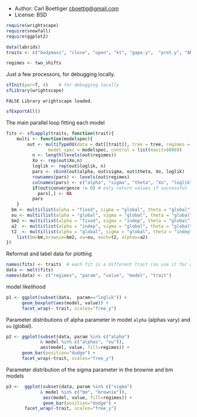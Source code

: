 * Author: Carl Boettiger <cboettig@gmail.com>
* License: BSD 



```r
require(wrightscape)
require(snowfall)
require(ggplot2)
```







```r
data(labrids)
traits <- c("bodymass", "close", "open", "kt", "gape.y",  "prot.y", "AM.y", "SH.y", "LP.y")
```






```r
regimes <- two_shifts
```




Just a few processors, for debugging locally.


```r
sfInit(par=T, 4)    # for debugging locally
sfLibrary(wrightscape)
```



```
FALSE Library wrightscape loaded.
```



```r
sfExportAll()
```




The main parallel loop fitting each model


```r
fits <- sfLapply(traits, function(trait){
	multi <- function(modelspec){ 
		out <- multiTypeOU(data = dat[[trait]], tree = tree, regimes = regimes, 
			    model_spec = modelspec, control = list(maxit=8000))
	      n <- length(levels(out$regimes))
	      Xo <- rep(out$Xo,n) 
	      loglik <- rep(out$loglik, n)
	      pars <- cbind(out$alpha, out$sigma, out$theta, Xo, loglik)
	      rownames(pars) <- levels(out$regimes)
	      colnames(pars) <- c("alpha", "sigma", "theta", "Xo", "loglik")
	      if(out$convergence != 0) # only return values if successful
      		pars[,] <- NA
	      pars
	}
  bm <- multi(list(alpha = "fixed", sigma = "global", theta = "global")) 
  ou <- multi(list(alpha = "global", sigma = "global", theta = "global")) 
  bm2 <- multi(list(alpha = "fixed", sigma = "indep", theta = "global")) 
  a2  <- multi(list(alpha = "indep", sigma = "global", theta = "global")) 
  t2  <- multi(list(alpha = "global", sigma = "global", theta = "indep")) 
	list(bm=bm,brownie=bm2, ou=ou, ouch=t2, alphas=a2)
})
```





Reformat and label data for plotting



```r
names(fits) <- traits  # each fit is a different trait (so use it for a label)
data <- melt(fits)
names(data) <- c("regimes", "param", "value", "model", "trait")
```




model likelihood



```r
p1 <- ggplot(subset(data,  param=="loglik")) +
      geom_boxplot(aes(model, value)) +
      facet_wrap(~ trait, scales="free_y")
```




Parameter distributions of alpha parameter in model `alpha` (alphas vary) and `ou` (global).  



```r
p2 <- ggplot(subset(data, param %in% c("alpha") 
             & model %in% c("alphas", "ou")),
             aes(model, value, fill=regimes)) +
      geom_bar(position="dodge") +  
      facet_wrap(~trait, scales="free_y")
```




Parameter distribution of the sigma parameter in the brownie and bm models



```r
p3 <-  ggplot(subset(data, param %in% c("sigma") 
             & model %in% c("bm", "brownie")),
              aes(model, value, fill=regimes)) +
              geom_bar(position="dodge") +  
       facet_wrap(~trait, scales="free_y")
```






